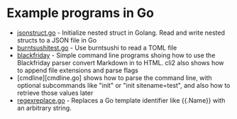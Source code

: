 # Example programs in Go

* [jsonstruct.go](jsonstruct.go) - Initialize nested struct in Golang. Read and write nested structs to a JSON file in Go
* [burntsushitest.go](burntsushitest.go) - Use burntsushi to read a TOML file
* [blackfriday](blackfriday/) - Simple command line programs shoing how to use the Blackfriday parser convert Markdown in to HTML. cli2 also shows how to append file extensions and parse flags
* [cmdline][cmdline.go] shows how to parse the command line, with optional subcommands like "init" or "init sitename=test", and also how to retrieve those values later
* [regexreplace.go](regexreplace.go) - Replaces a Go template identifier like {{.Name}} with an arbitrary string.
